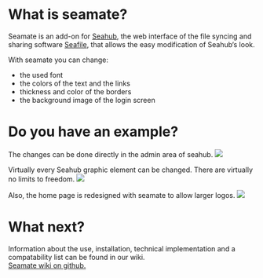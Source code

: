 # What is seamate?

Seamate is an add-on for [Seahub](https://github.com/haiwen/seahub), the web interface of the file syncing and sharing software [Seafile](https://github.com/haiwen/seafile), that allows the easy modification of Seahub‘s look.

With seamate you can change:
* the used font
* the colors of the text and the links
* thickness and color of the borders
* the background image of the login screen

# Do you have an example?

The changes can be done directly in the admin area of seahub.
<img src="https://forum-seafile-com-backups.s3.amazonaws.com/original/2X/0/0ce11ca0c7fd8c863604cdcffb3835da928c9949.jpg" />

Virtually every Seahub graphic element can be changed. There are virtually no limits to freedom.
<img src="https://forum-seafile-com-backups.s3.amazonaws.com/original/2X/6/6317a45a4d0fa25c296b651adbd992dac03f103e.png" />

Also, the home page is redesigned with seamate to allow larger logos.
<img src="https://forum-seafile-com-backups.s3.amazonaws.com/original/2X/d/db95e5d04f317bf7047996c75ef315bd9a05a9d3.png" />


# What next?

Information about the use, installation, technical implementation and a compatability list can be found in our wiki.<br/>
[Seamate wiki on github.](https://github.com/datamate-rethink-it/seamate/wiki)
